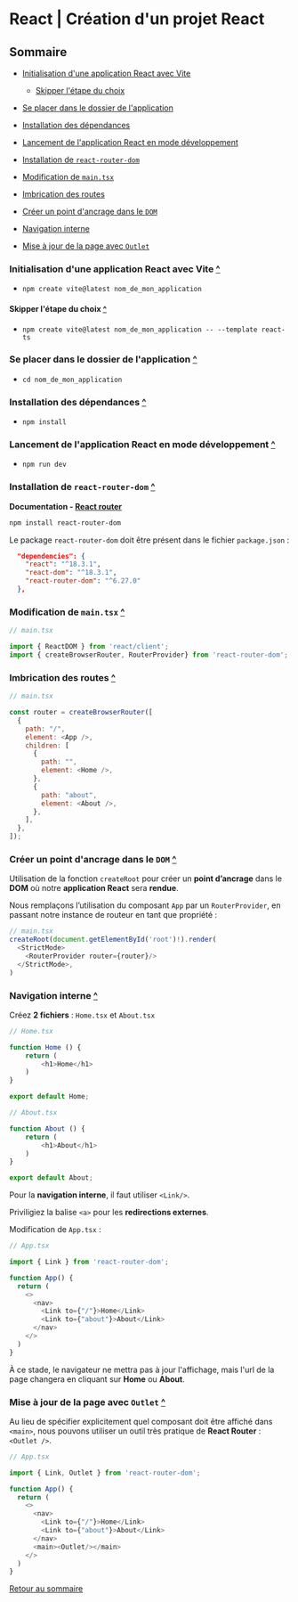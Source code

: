 # React | Création d'un projet React

## Sommaire

- [Initialisation d'une application React avec Vite](#initialisation-dune-application-react-avec-vite)

  - [Skipper l'étape du choix](#skipper-létape-du-choix)

- [Se placer dans le dossier de l'application](#)

- [Installation des dépendances](#installation-des-dépendances)

- [Lancement de l'application React en mode développement](#lancement-de-lapplication-react-en-mode-développement)

- [Installation de `react-router-dom`](#installation-de-react-router-dom)

- [Modification de `main.tsx`](#modification-de-maintsx)

- [Imbrication des routes](#imbrication-des-routes)

- [Créer un point d'ancrage dans le `DOM`](#créer-un-point-dancrage-dans-le-dom)

- [Navigation interne](#navigation-interne)

- [Mise à jour de la page avec `Outlet`](#mise-à-jour-de-la-page-avec-outlet)

### Initialisation d'une application React avec Vite [^](#sommaire)

- `npm create vite@latest nom_de_mon_application`

#### Skipper l'étape du choix [^](#sommaire)

- `npm create vite@latest nom_de_mon_application -- --template react-ts`

### Se placer dans le dossier de l'application [^](#sommaire)

- `cd nom_de_mon_application`

### Installation des dépendances [^](#sommaire)

- `npm install`

### Lancement de l'application React en mode développement [^](#sommaire)

- `npm run dev`

### Installation de `react-router-dom` [^](#sommaire)

**Documentation - [React router](https://reactrouter.com/en/main)**

```powershell
npm install react-router-dom
```

Le package `react-router-dom` doit être présent dans le fichier `package.json`  :

```json
  "dependencies": {
    "react": "^18.3.1",
    "react-dom": "^18.3.1",
    "react-router-dom": "^6.27.0"
  },
```

### Modification de `main.tsx` [^](#sommaire)

```javascript
// main.tsx

import { ReactDOM } from 'react/client';
import { createBrowserRouter, RouterProvider} from 'react-router-dom';
```

### Imbrication des routes [^](#sommaire)

```javascript
// main.tsx

const router = createBrowserRouter([
  {
    path: "/",
    element: <App />,
    children: [
      {
        path: "",
        element: <Home />,
      },
      {
        path: "about",
        element: <About />,
      },
    ],
  },
]);
```

### Créer un point d'ancrage dans le `DOM` [^](#sommaire)

Utilisation de la fonction `createRoot` pour créer un **point d’ancrage** dans le **DOM** où notre **application React** sera **rendue**.

Nous remplaçons l’utilisation du composant `App` par un `RouterProvider`, en passant notre instance de routeur en tant que propriété :

```javascript
// main.tsx
createRoot(document.getElementById('root')!).render(
  <StrictMode>
    <RouterProvider router={router}/>
  </StrictMode>,
)
```

### Navigation interne [^](#sommaire)

Créez **2 fichiers** : `Home.tsx` et `About.tsx`

```javascript
// Home.tsx

function Home () {
	return (
		<h1>Home</h1>
	)
}

export default Home;
```

```javascript
// About.tsx

function About () {
	return (
		<h1>About</h1>
	)
}

export default About;
```

Pour la **navigation interne**, il faut utiliser `<Link/>`.

Priviligiez la balise `<a>` pour les **redirections externes**.

Modification de `App.tsx` :

```javascript
// App.tsx

import { Link } from 'react-router-dom';

function App() {
  return (
    <>
      <nav>
        <Link to={"/"}>Home</Link>
        <Link to={"about"}>About</Link>
      </nav>
    </>
  )
}
```

À ce stade, le navigateur ne mettra pas à jour l'affichage, mais l'url de la page changera en cliquant sur **Home** ou **About**.

### Mise à jour de la page avec `Outlet` [^](#sommaire)

Au lieu de spécifier explicitement quel composant doit être affiché dans `<main>`, nous pouvons utiliser un outil très pratique de **React Router** : `<Outlet />`.

```javascript
// App.tsx

import { Link, Outlet } from 'react-router-dom';

function App() {
  return (
    <>
      <nav>
        <Link to={"/"}>Home</Link>
        <Link to={"about"}>About</Link>
      </nav>
      <main><Outlet/></main>
    </>
  )
}
```

[Retour au sommaire](#sommaire)